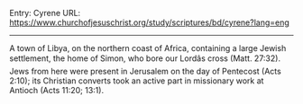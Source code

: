 Entry: Cyrene
URL: https://www.churchofjesuschrist.org/study/scriptures/bd/cyrene?lang=eng

---

A town of Libya, on the northern coast of Africa, containing a large Jewish settlement, the home of Simon, who bore our Lordâs cross (Matt. 27:32). Jews from here were present in Jerusalem on the day of Pentecost (Acts 2:10); its Christian converts took an active part in missionary work at Antioch (Acts 11:20; 13:1).
